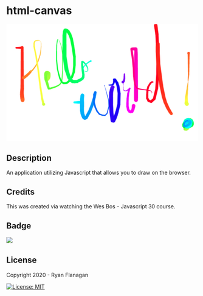 # html-canvas

![](./image/helloworld.png)

## Description
An application utilizing Javascript that allows you to draw on the browser.

## Credits
This was created via watching the Wes Bos - Javascript 30 course.

## Badge
![](https://img.shields.io/badge/RFlanagan82-Do%20it%20for%20the%20users-green)

## License 
Copyright 2020 - Ryan Flanagan


[![License: MIT](https://img.shields.io/badge/License-MIT-yellow.svg)](https://opensource.org/licenses/MIT)
